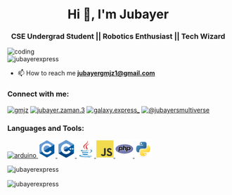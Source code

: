 <h1 align="center">Hi 👋, I'm Jubayer</h1>
<h3 align="center">CSE Undergrad Student || Robotics Enthusiast || Tech Wizard</h3>
<img align="right" alt="coding" width="600" src="https://i.gifer.com/6tXM.gif" >
<p align="left"> <img src="https://komarev.com/ghpvc/?username=jubayerexpress&label=Profile%20views&color=0e75b6&style=flat" alt="jubayerexpress" /> </p>

- 📫 How to reach me **jubayergmjz1@gmail.com**

<h3 align="left">Connect with me:</h3>
<p align="left">
<a href="https://linkedin.com/in/gmjz" target="blank"><img align="center" src="https://raw.githubusercontent.com/rahuldkjain/github-profile-readme-generator/master/src/images/icons/Social/linked-in-alt.svg" alt="gmjz" height="30" width="40" /></a>
<a href="https://fb.com/jubayer.zaman.3" target="blank"><img align="center" src="https://raw.githubusercontent.com/rahuldkjain/github-profile-readme-generator/master/src/images/icons/Social/facebook.svg" alt="jubayer.zaman.3" height="30" width="40" /></a>
<a href="https://instagram.com/galaxy.express_" target="blank"><img align="center" src="https://raw.githubusercontent.com/rahuldkjain/github-profile-readme-generator/master/src/images/icons/Social/instagram.svg" alt="galaxy.express_" height="30" width="40" /></a>
<a href="https://www.youtube.com/c/@jubayersmultiverse" target="blank"><img align="center" src="https://raw.githubusercontent.com/rahuldkjain/github-profile-readme-generator/master/src/images/icons/Social/youtube.svg" alt="@jubayersmultiverse" height="30" width="40" /></a>
</p>

<h3 align="left">Languages and Tools:</h3>
<p align="left"> <a href="https://www.arduino.cc/" target="_blank" rel="noreferrer"> <img src="https://cdn.worldvectorlogo.com/logos/arduino-1.svg" alt="arduino" width="40" height="40"/> </a> <a href="https://www.cprogramming.com/" target="_blank" rel="noreferrer"> <img src="https://raw.githubusercontent.com/devicons/devicon/master/icons/c/c-original.svg" alt="c" width="40" height="40"/> </a> <a href="https://www.w3schools.com/cpp/" target="_blank" rel="noreferrer"> <img src="https://raw.githubusercontent.com/devicons/devicon/master/icons/cplusplus/cplusplus-original.svg" alt="cplusplus" width="40" height="40"/> </a> <a href="https://www.java.com" target="_blank" rel="noreferrer"> <img src="https://raw.githubusercontent.com/devicons/devicon/master/icons/java/java-original.svg" alt="java" width="40" height="40"/> </a> <a href="https://developer.mozilla.org/en-US/docs/Web/JavaScript" target="_blank" rel="noreferrer"> <img src="https://raw.githubusercontent.com/devicons/devicon/master/icons/javascript/javascript-original.svg" alt="javascript" width="40" height="40"/> </a> <a href="https://www.php.net" target="_blank" rel="noreferrer"> <img src="https://raw.githubusercontent.com/devicons/devicon/master/icons/php/php-original.svg" alt="php" width="40" height="40"/> </a> <a href="https://www.python.org" target="_blank" rel="noreferrer"> <img src="https://raw.githubusercontent.com/devicons/devicon/master/icons/python/python-original.svg" alt="python" width="40" height="40"/> </a> </p>

<p><img align="center" src="https://github-readme-stats.vercel.app/api/top-langs?username=jubayerexpress&show_icons=true&locale=en&layout=compact" alt="jubayerexpress" /></p>

<p><img align="center" src="https://github-readme-streak-stats.herokuapp.com/?user=jubayerexpress&" alt="jubayerexpress" /></p>
